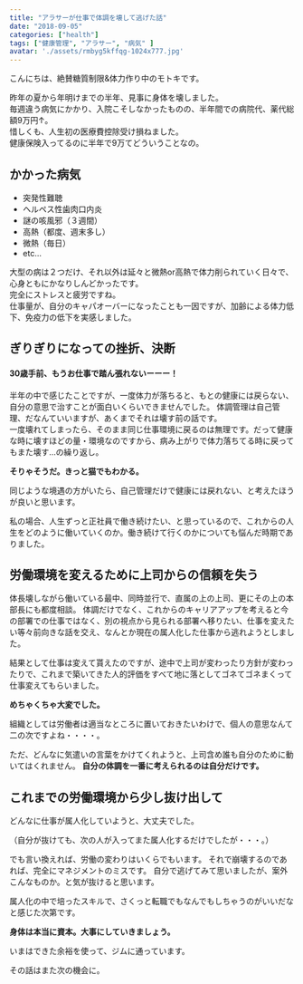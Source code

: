 ```yaml
---
title: "アラサーが仕事で体調を壊して逃げた話"
date: "2018-09-05"
categories: ["health"]
tags: ["健康管理", "アラサー", "病気" ]
avatar: './assets/rmbyg5kffqg-1024x777.jpg'
---
```


こんにちは、絶賛糖質制限&体力作り中のモトキです。

昨年の夏から年明けまでの半年、見事に身体を壊しました。  
毎週違う病気にかかり、入院こそしなかったものの、半年間での病院代、薬代総額9万円↑。  
惜しくも、人生初の医療費控除受け損ねました。  
健康保険入ってるのに半年で9万てどういうことなの。

## かかった病気

- 突発性難聴
- ヘルペス性歯肉口内炎
- 謎の咳風邪（３週間）
- 高熱（都度、週末多し）
- 微熱（毎日）
- etc…

大型の病は２つだけ、それ以外は延々と微熱or高熱で体力削られていく日々で、心身ともにかなりしんどかったです。  
完全にストレスと疲労ですね。  
仕事量が、自分のキャパオーバーになったことも一因ですが、加齢による体力低下、免疫力の低下を実感しました。

## **ぎりぎりになっての挫折、決断**

#### **30歳手前、もうお仕事で踏ん張れないーーー！**

半年の中で感じたことですが、一度体力が落ちると、もとの健康には戻らない、自分の意思で治すことが面白いくらいできませんでした。 体調管理は自己管理、だなんていいますが、あくまでそれは壊す前の話です。  
一度壊れてしまったら、そのまま同じ仕事環境に戻るのは無理です。だって健康な時に壊すほどの量・環境なのですから、病み上がりで体力落ちてる時に戻ってもまた壊す…の繰り返し。

**そりゃそうだ。きっと猫でもわかる。**

同じような境遇の方がいたら、自己管理だけで健康には戻れない、と考えたほうが良いと思います。

私の場合、人生ずっと正社員で働き続けたい、と思っているので、これからの人生をどのように働いていくのか。働き続けて行くのかについても悩んだ時期でありました。

## 労働環境を変えるために上司からの信頼を失う

体長壊しながら働いている最中、同時並行で、直属の上の上司、更にその上の本部長にも都度相談。 体調だけでなく、これからのキャリアアップを考えると今の部署での仕事ではなく、別の視点から見られる部署へ移りたい、仕事を変えたい等々前向きな話を交え、なんとか現在の属人化した仕事から逃れようとしました。

結果として仕事は変えて貰えたのですが、途中で上司が変わったり方針が変わったりで、これまで築いてきた人的評価をすべて地に落としてゴネてゴネまくって仕事変えてもらいました。

**めちゃくちゃ大変でした。**

組織としては労働者は適当なところに置いておきたいわけで、個人の意思なんて二の次ですよね・・・・。

ただ、どんなに気遣いの言葉をかけてくれようと、上司含め誰も自分のために動いてはくれません。 **自分の体調を一番に考えられるのは自分だけです。**

## これまでの労働環境から少し抜け出して

どんなに仕事が属人化していようと、大丈夫でした。

（自分が抜けても、次の人が入ってまた属人化するだけでしたが・・・。）

でも言い換えれば、労働の変わりはいくらでもいます。 それで崩壊するのであれば、完全にマネジメントのミスです。 自分で逃げてみて思いましたが、案外こんなものか。と気が抜けると思います。

属人化の中で培ったスキルで、さくっと転職でもなんでもしちゃうのがいいだなと感じた次第です。

**身体は本当に資本。大事にしていきましょう。**

いまはできた余裕を使って、ジムに通っています。

その話はまた次の機会に。
